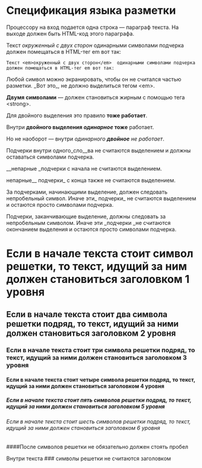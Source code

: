 # Спецификация языка разметки

Процессору на вход подается одна строка — параграф текста. 
На выходе должен быть HTML-код этого параграфа.

Текст _окруженный с двух сторон_  одинарными символами подчерка 
должен помещаться в HTML-тег em вот так:

`Текст <em>окруженный с двух сторон</em>  одинарными символами подчерка 
должен помещаться в HTML-тег em вот так:`

Любой символ можно экранировать, чтобы он не считался частью разметки. 
\_Вот это\_, не должно выделиться тегом \<em\>.

__Двумя символами__ — должен становиться жирным с помощью тега \<strong\>.

Для двойного выделения это правило __тоже
работает__.

Внутри __двойного выделения _одинарное_ тоже__ работает.

Но не наоборот — внутри _одинарного __двойное__  не работает_.

Подчерки внутри одного_сло__ва не считаются выделением и должны оставаться символами подчерка.

__непарные _подчерки с начала не считаются выделением.

непарные__ подчерки_ с конца также не считаются выделением.

За подчерками, начинающими выделение, должен следовать непробельный символ. Иначе эти_ подчерки_ не считаются выделением 
и остаются просто символами подчерка.

Подчерки, заканчивающие выделение, должны следовать за непробельным символом. Иначе эти _подчерки _не считаются окончанием выделения 
и остаются просто символами подчерка.

# Если в начале текста стоит символ решетки, то текст, идущий за ним должен становиться заголовком 1 уровня

## Если в начале текста стоит два символа решетки подряд, то текст, идущий за ними должен становиться заголовком 2 уровня

### Если в начале текста стоит три символа решетки подряд, то текст, идущий за ними должен становиться заголовком 3 уровня

#### Если в начале текста стоит четыре символа решетки подряд, то текст, идущий за ними должен становиться заголовком 4 уровня

##### Если в начале текста стоит пять символов решетки подряд, то текст, идущий за ними должен становиться заголовком 5 уровня

###### Если в начале текста стоит шесть символов решетки подряд, то текст, идущий за ними должен становиться заголовком 6 уровня

####После символов решетки не обязательно должен стоять пробел

Внутри текста ### символы решетки не считаются заголовком
